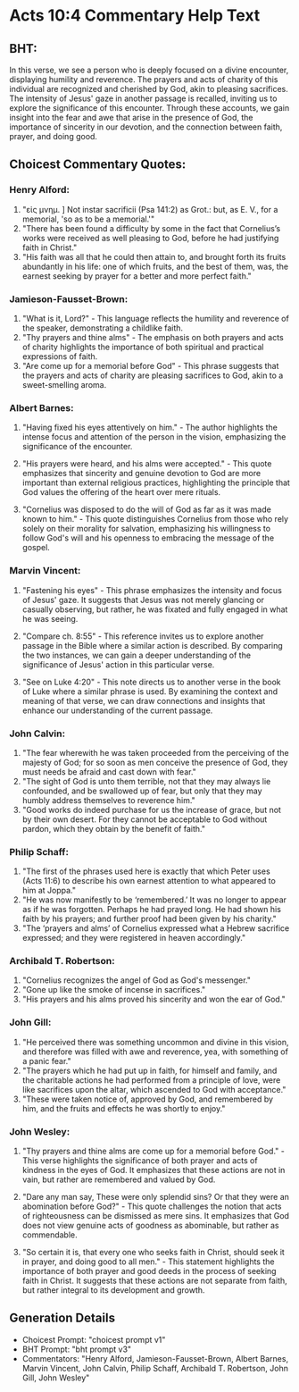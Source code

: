 # Acts 10:4 Commentary Help Text

## BHT:
In this verse, we see a person who is deeply focused on a divine encounter, displaying humility and reverence. The prayers and acts of charity of this individual are recognized and cherished by God, akin to pleasing sacrifices. The intensity of Jesus' gaze in another passage is recalled, inviting us to explore the significance of this encounter. Through these accounts, we gain insight into the fear and awe that arise in the presence of God, the importance of sincerity in our devotion, and the connection between faith, prayer, and doing good.

## Choicest Commentary Quotes:
### Henry Alford:
1. "εἰς μνημ. ] Not instar sacrificii (Psa 141:2) as Grot.: but, as E. V., for a memorial, 'so as to be a memorial.'"
2. "There has been found a difficulty by some in the fact that Cornelius’s works were received as well pleasing to God, before he had justifying faith in Christ."
3. "His faith was all that he could then attain to, and brought forth its fruits abundantly in his life: one of which fruits, and the best of them, was, the earnest seeking by prayer for a better and more perfect faith."

### Jamieson-Fausset-Brown:
1. "What is it, Lord?" - This language reflects the humility and reverence of the speaker, demonstrating a childlike faith.
2. "Thy prayers and thine alms" - The emphasis on both prayers and acts of charity highlights the importance of both spiritual and practical expressions of faith.
3. "Are come up for a memorial before God" - This phrase suggests that the prayers and acts of charity are pleasing sacrifices to God, akin to a sweet-smelling aroma.

### Albert Barnes:
1. "Having fixed his eyes attentively on him." - The author highlights the intense focus and attention of the person in the vision, emphasizing the significance of the encounter.

2. "His prayers were heard, and his alms were accepted." - This quote emphasizes that sincerity and genuine devotion to God are more important than external religious practices, highlighting the principle that God values the offering of the heart over mere rituals.

3. "Cornelius was disposed to do the will of God as far as it was made known to him." - This quote distinguishes Cornelius from those who rely solely on their morality for salvation, emphasizing his willingness to follow God's will and his openness to embracing the message of the gospel.

### Marvin Vincent:
1. "Fastening his eyes" - This phrase emphasizes the intensity and focus of Jesus' gaze. It suggests that Jesus was not merely glancing or casually observing, but rather, he was fixated and fully engaged in what he was seeing.

2. "Compare ch. 8:55" - This reference invites us to explore another passage in the Bible where a similar action is described. By comparing the two instances, we can gain a deeper understanding of the significance of Jesus' action in this particular verse.

3. "See on Luke 4:20" - This note directs us to another verse in the book of Luke where a similar phrase is used. By examining the context and meaning of that verse, we can draw connections and insights that enhance our understanding of the current passage.

### John Calvin:
1. "The fear wherewith he was taken proceeded from the perceiving of the majesty of God; for so soon as men conceive the presence of God, they must needs be afraid and cast down with fear."
2. "The sight of God is unto them terrible, not that they may always lie confounded, and be swallowed up of fear, but only that they may humbly address themselves to reverence him."
3. "Good works do indeed purchase for us the increase of grace, but not by their own desert. For they cannot be acceptable to God without pardon, which they obtain by the benefit of faith."

### Philip Schaff:
1. "The first of the phrases used here is exactly that which Peter uses (Acts 11:6) to describe his own earnest attention to what appeared to him at Joppa."
2. "He was now manifestly to be ‘remembered.’ It was no longer to appear as if he was forgotten. Perhaps he had prayed long. He had shown his faith by his prayers; and further proof had been given by his charity."
3. "The ‘prayers and alms’ of Cornelius expressed what a Hebrew sacrifice expressed; and they were registered in heaven accordingly."

### Archibald T. Robertson:
1. "Cornelius recognizes the angel of God as God's messenger." 
2. "Gone up like the smoke of incense in sacrifices." 
3. "His prayers and his alms proved his sincerity and won the ear of God."

### John Gill:
1. "He perceived there was something uncommon and divine in this vision, and therefore was filled with awe and reverence, yea, with something of a panic fear."
2. "The prayers which he had put up in faith, for himself and family, and the charitable actions he had performed from a principle of love, were like sacrifices upon the altar, which ascended to God with acceptance."
3. "These were taken notice of, approved by God, and remembered by him, and the fruits and effects he was shortly to enjoy."



### John Wesley:
1. "Thy prayers and thine alms are come up for a memorial before God." - This verse highlights the significance of both prayer and acts of kindness in the eyes of God. It emphasizes that these actions are not in vain, but rather are remembered and valued by God.

2. "Dare any man say, These were only splendid sins? Or that they were an abomination before God?" - This quote challenges the notion that acts of righteousness can be dismissed as mere sins. It emphasizes that God does not view genuine acts of goodness as abominable, but rather as commendable.

3. "So certain it is, that every one who seeks faith in Christ, should seek it in prayer, and doing good to all men." - This statement highlights the importance of both prayer and good deeds in the process of seeking faith in Christ. It suggests that these actions are not separate from faith, but rather integral to its development and growth.


## Generation Details
- Choicest Prompt: "choicest prompt v1"
- BHT Prompt: "bht prompt v3"
- Commentators: "Henry Alford, Jamieson-Fausset-Brown, Albert Barnes, Marvin Vincent, John Calvin, Philip Schaff, Archibald T. Robertson, John Gill, John Wesley"
